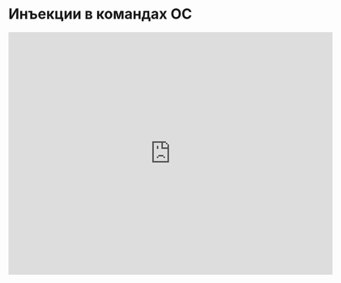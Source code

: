 # Инъекции в командах ОС
<iframe width="640" height="480" src="https://www.youtube.com/embed/h3glLxdeddA?list=PLU-TUGRFxOHj_MkCMp5LFv-AUuFMP2Opb" frameborder="0" allowfullscreen></iframe>
